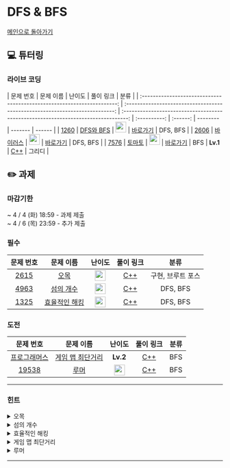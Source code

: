 # DFS & BFS

[메인으로 돌아가기](https://github.com/Altu-Bitu-Official/Altu-Bitu-4)

## 💻 튜터링

### 라이브 코딩

|                                문제 번호                                |                                  문제 이름                                   |                                       난이도                                       |  풀이 링크   |   분류   |
| :---------------------------------------------------------------------: | :--------------------------------------------------------------------------: | :--------------------------------------------------------------------------------: | :----------: | :------: | -------- | ------- | ------ |
| <a href="https://www.acmicpc.net/problem/1260" target="_blank">1260</a> | <a href="https://www.acmicpc.net/problem/1260" target="_blank">DFS와 BFS</a> | <img height="25px" width="25px" src="https://static.solved.ac/tier_small/9.svg"/>  | [바로가기]() | DFS, BFS |
| <a href="https://www.acmicpc.net/problem/2606" target="_blank">2606</a> | <a href="https://www.acmicpc.net/problem/2606" target="_blank">바이러스</a>  | <img height="25px" width="25px" src="https://static.solved.ac/tier_small/8.svg"/>  | [바로가기]() | DFS, BFS |
| <a href="https://www.acmicpc.net/problem/7576" target="_blank">7576</a> |  <a href="https://www.acmicpc.net/problem/7576" target="_blank">토마토</a>   | <img height="25px" width="25px" src="https://static.solved.ac/tier_small/11.svg"/> | [바로가기]() |   BFS    | **Lv.1** | [C++]() | 그리디 |

## ✏️ 과제

### 마감기한

~ 4 / 4 (화) 18:59 - 과제 제출 </br>
~ 4 / 6 (목) 23:59 - 추가 제출 </br>

### 필수

|                                문제 번호                                |                                    문제 이름                                     |                                       난이도                                       | 풀이 링크 |       분류        |
| :---------------------------------------------------------------------: | :------------------------------------------------------------------------------: | :--------------------------------------------------------------------------------: | :-------: | :---------------: |
| <a href="https://www.acmicpc.net/problem/2615" target="_blank">2615</a> |     <a href="https://www.acmicpc.net/problem/2615" target="_blank">오목</a>      | <img height="25px" width="25px" src="https://static.solved.ac/tier_small/10.svg"/> |  [C++]()  | 구현, 브루트 포스 |
| <a href="https://www.acmicpc.net/problem/4963" target="_blank">4963</a> |   <a href="https://www.acmicpc.net/problem/4963" target="_blank">섬의 개수</a>   | <img height="25px" width="25px" src="https://static.solved.ac/tier_small/9.svg"/>  |  [C++]()  |     DFS, BFS      |
| <a href="https://www.acmicpc.net/problem/1325" target="_blank">1325</a> | <a href="https://www.acmicpc.net/problem/1325" target="_blank">효율적인 해킹</a> | <img height="25px" width="25px" src="https://static.solved.ac/tier_small/10.svg"/> |  [C++]()  |     DFS, BFS      |

### 도전

|                                                 문제 번호                                                 |                                                   문제 이름                                                   |                                       난이도                                       | 풀이 링크 | 분류 |
| :-------------------------------------------------------------------------------------------------------: | :-----------------------------------------------------------------------------------------------------------: | :--------------------------------------------------------------------------------: | :-------: | :--: |
| <a href="https://school.programmers.co.kr/learn/courses/30/lessons/1844" target="_blank">프로그래머스</a> | <a href="https://school.programmers.co.kr/learn/courses/30/lessons/1844" target="_blank">게임 맵 최단거리</a> |                                      **Lv.2**                                      |  [C++]()  | BFS  |
|                 <a href="https://www.acmicpc.net/problem/19538" target="_blank">19538</a>                 |                   <a href="https://www.acmicpc.net/problem/19538" target="_blank">루머</a>                    | <img height="25px" width="25px" src="https://static.solved.ac/tier_small/12.svg"/> |  [C++]()  | BFS  |

---

### 힌트

<details>
<summary>오목</summary>
<div markdown="1">
&nbsp;&nbsp;&nbsp;&nbsp;여섯 알 이상이 연속이면 오목으로 인정하지 않고, 딱 다섯 알이 연속인 경우에는 가장 왼쪽 위에 있는 돌을 출력한다는 조건을 잘 기억해주세요! 이 조건을 잘 응용해보면 탐색 방향도 정해볼 수 있겠네요.
</div>
</details>

<details>
<summary>섬의 개수</summary>
<div markdown="1">
&nbsp;&nbsp;&nbsp;&nbsp;탐색을 한 번 하면 하나의 영역을 구할 수 있어요!
</div>
</details>

<details>
<summary>효율적인 해킹</summary>
<div markdown="1">
&nbsp;&nbsp;&nbsp;&nbsp;a가 b를 신뢰할 때, b를 해킹하면 a도 해킹할 수 있어요. 인접 리스트를 이용해서 단방향 그래프를 구현해볼까요?
</div>
</details>

<details>
<summary>게임 맵 최단거리</summary>
<div markdown="1">
&nbsp;&nbsp;&nbsp;&nbsp;최단거리를 구하는 문제네요. BFS를 사용해볼까요?
</div>
</details>

<details>
<summary>루머</summary>
<div markdown="1">
&nbsp;&nbsp;&nbsp;&nbsp;주변인의 절반 이상이 루머를 믿을 때 본인도 루머를 믿어요! 루머를 믿는 사람은 자신의 주변인에게 루머를 "동시에" 퍼뜨리고 있다는 것을 주의해주세요.
</div>
</details>

---
